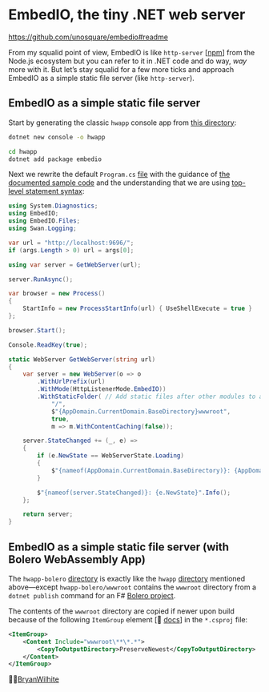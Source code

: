 # EmbedIO, the tiny .NET web server

<https://github.com/unosquare/embedio#readme>

From my squalid point of view, EmbedIO is like `http-server` [[npm](https://www.npmjs.com/package/http-server)] from the Node.js ecosystem but you can refer to it in .NET code and do way, _way_ more with it. But let’s stay squalid for a few more ticks and approach EmbedIO as a simple static file server (like `http-server`).

## EmbedIO as a simple static file server

Start by generating the classic `hwapp` console app from [this directory](../dotnet-web-embedio):

```bash
dotnet new console -o hwapp

cd hwapp
dotnet add package embedio
```

Next we rewrite the default `Program.cs` [file](./hwapp/Program.cs) with the guidance of [the documented sample code](https://github.com/unosquare/embedio#webserver-setup) and the understanding that we are using [top-level statement syntax](https://learn.microsoft.com/en-us/dotnet/csharp/fundamentals/program-structure/top-level-statements):

```csharp
using System.Diagnostics;
using EmbedIO;
using EmbedIO.Files;
using Swan.Logging;

var url = "http://localhost:9696/";
if (args.Length > 0) url = args[0];

using var server = GetWebServer(url);

server.RunAsync();

var browser = new Process()
{
    StartInfo = new ProcessStartInfo(url) { UseShellExecute = true }
};

browser.Start();

Console.ReadKey(true);

static WebServer GetWebServer(string url)
{
    var server = new WebServer(o => o
        .WithUrlPrefix(url)
        .WithMode(HttpListenerMode.EmbedIO))
        .WithStaticFolder( // Add static files after other modules to avoid conflicts
            "/",
            $"{AppDomain.CurrentDomain.BaseDirectory}wwwroot",
            true,
            m => m.WithContentCaching(false));

    server.StateChanged += (_, e) =>
    {
        if (e.NewState == WebServerState.Loading)
        {
            $"{nameof(AppDomain.CurrentDomain.BaseDirectory)}: {AppDomain.CurrentDomain.BaseDirectory}".Info();
        }

        $"{nameof(server.StateChanged)}: {e.NewState}".Info();
    };

    return server;
}
```

## EmbedIO as a simple static file server (with Bolero WebAssembly App)

The `hwapp-bolero` [directory](./hwapp-bolero) is exactly like the `hwapp` [directory](./hwapp) mentioned above—except `hwapp-bolero/wwwroot` contains the `wwwroot` directory from a `dotnet publish` command for an F# [Bolero project](https://github.com/BryanWilhite/dotnet-core/tree/master/dotnet-web-bolero).

The contents of the `wwwroot` directory are copied if newer upon build because of the following `ItemGroup` element [📖 [docs](https://learn.microsoft.com/en-us/visualstudio/msbuild/itemgroup-element-msbuild?view=vs-2022#example)] in the `*.csproj` file:

```xml
<ItemGroup>
    <Content Include="wwwroot\**\*.*">
        <CopyToOutputDirectory>PreserveNewest</CopyToOutputDirectory>
    </Content>
</ItemGroup>
```

🐙🐱[BryanWilhite](https://github.com/BryanWilhite)
